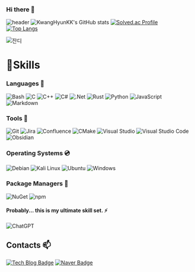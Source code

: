 ### Hi there 👋

<!--
**KwangHyunKK/KwangHyunKK** is a ✨ _special_ ✨ repository because its `README.md` (this file) appears on your GitHub profile.

Here are some ideas to get you started:

- 🔭 I’m currently working on ...
- 🌱 I’m currently learning ...
- 👯 I’m looking to collaborate on ... 
- 🤔 I’m looking for help with ...
- 💬 Ask me about ...
- 📫 How to reach me: ...
- 😄 Pronouns: ...
- ⚡ Fun fact: ...
-->
![header](https://capsule-render.vercel.app/api?type=Soft&color=auto&height=300&section=header&text=Welcome!&fontSize=90)
![KwangHyunKK's GitHub stats](https://github-readme-stats.vercel.app/api?username=KwangHyunKK&show_icons=true&theme=aura)
[![Solved.ac Profile](http://mazassumnida.wtf/api/v2/generate_badge?boj=cnlwlrgodiwl)](https://solved.ac/cnlwlrgodiwl/) &nbsp;&nbsp;
[![Top Langs](https://github-readme-stats.vercel.app/api/top-langs/?username=KwangHyunKK&layout=pie)](https://github.com/anuraghazra/github-readme-stats)

![잔디](https://ghchart.rshah.org/FF0000/KwangHyunKK)


# 💪Skills
### Languages 📃
![Bash](https://img.shields.io/badge/Bash-4EAA25?style=for-the-badge&logo=gnubash&logoColor=fff)
![C](https://img.shields.io/badge/C-A8B9CC.svg?&style=for-the-badge&logo=C&logoColor=white)
![C++](https://img.shields.io/badge/-c++-00599c.svg?&style=for-the-badge&logo=c%2B%2B&logoColor=white)
![C#](https://img.shields.io/badge/-c%23-239128.svg?&style=for-the-badge&logo=Csharp&logoColor=white)
![.Net](https://img.shields.io/badge/.NET-5C2D91?style=for-the-badge&logo=.net&logoColor=white)
![Rust](https://img.shields.io/badge/Rust-%23000000.svg?style=for-the-badge&logo=rust&logoColor=white)
![Python](https://img.shields.io/badge/Python-3776AB.svg?&style=for-the-badge&logo=Python&logoColor=white)
![JavaScript](https://img.shields.io/badge/JavaScript-F7DF1E.svg?&style=for-the-badge&logo=JavaScript&logoColor=white)
![Markdown](https://img.shields.io/badge/Markdown-%23000000.svg?style=for-the-badge&logo=markdown&logoColor=white)

### Tools 📐
![Git](https://img.shields.io/badge/Git-F05032.svg?&style=for-the-badge&logo=Git&logoColor=white)
![Jira](https://img.shields.io/badge/Jira-0052CC?style=for-the-badge&logo=jira&logoColor=fff)
![Confluence](https://img.shields.io/badge/Confluence-172B4D?style=for-the-badge&logo=confluence&logoColor=fff)
![CMake](https://img.shields.io/badge/CMake-064F8C.svg?&style=for-the-badge&logo=CMake&logoColor=white)
![Visual Studio](https://custom-icon-badges.demolab.com/badge/Visual%20Studio-5C2D91.svg?style=for-the-badge&logo=visual-studio&logoColor=white)
![Visual Studio Code](https://custom-icon-badges.demolab.com/badge/Visual%20Studio%20Code-0078d7.svg?style=for-the-badge&logo=vsc&logoColor=white)
![Obsidian](https://img.shields.io/badge/Obsidian-%23483699.svg?style=for-the-badge&logo=obsidian&logoColor=white)

### Operating Systems 💿
![Debian](https://img.shields.io/badge/Debian-A81D33?style=for-the-badge&logo=debian&logoColor=fff)
![Kali Linux](https://img.shields.io/badge/Kali%20Linux-557C94?style=for-the-badge&logo=kalilinux&logoColor=fff)
![Ubuntu](https://img.shields.io/badge/Ubuntu-E95420?style=for-the-badge&logo=ubuntu&logoColor=white)
![Windows](https://custom-icon-badges.demolab.com/badge/Windows-0078D6?style=for-the-badge&logo=windows11&logoColor=white)

### Package Managers 📘

![NuGet](https://img.shields.io/badge/NuGet-004880?style=for-the-badge&logo=nuget&logoColor=fff)
![npm](https://img.shields.io/badge/npm-CB3837?style=for-the-badge&logo=npm&logoColor=fff)

#### Probably... this is my ultimate skill set. ⚡
![ChatGPT](https://img.shields.io/badge/ChatGPT-74aa9c?logo=openai&logoColor=white)

## Contacts 📫 
[![Tech Blog Badge](http://img.shields.io/badge/-Tech%20blog-black?style=flat-square&logo=github&link=https://velog.io/@yskyal17)](https://velog.io/@yskyal17)
[![Naver Badge](https://img.shields.io/badge/Naver-03C75A?style=flat-square&logo=Naver&logoColor=white&link=mailto:panghyun35@naver.com)](mailto:panghyun35@naver.com)
